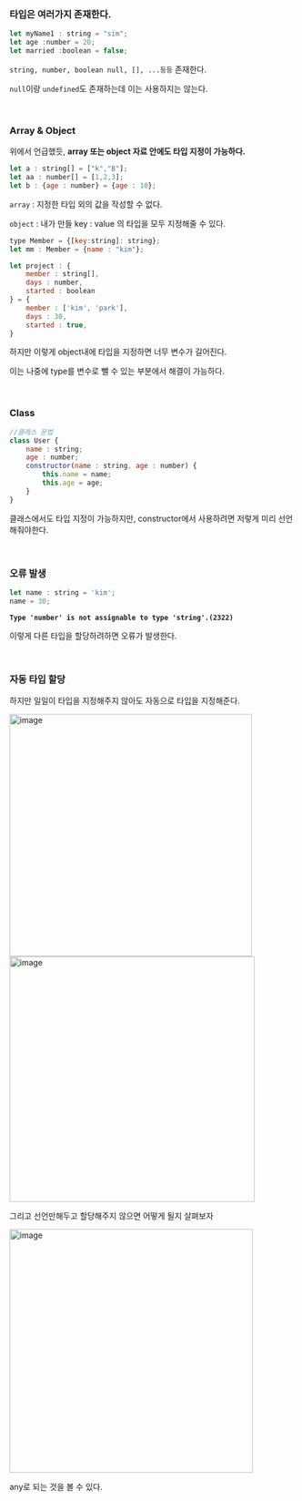 ### 타입은 여러가지 존재한다.

```jsx
let myName1 : string = "sim";
let age :number = 20;
let married :boolean = false;
```

`string, number, boolean null, [], ...등등` 존재한다.

`null`이랑 `undefined`도 존재하는데 이는 사용하지는 않는다.

<br/>

### Array & Object

위에서 언급했듯, **array 또는 object 자료 안에도 타입 지정이 가능하다.**

```jsx
let a : string[] = ["k","B"];
let aa : number[] = [1,2,3];
let b : {age : number} = {age : 10};
```

`array` : 지정한 타입 외의 값을 작성할 수 없다.

`object` : 내가 만들 key : value 의 타입을 모두 지정해줄 수 있다.

```jsx
type Member = {[key:string]: string};
let mm : Member = {name : "kim"};
```

```jsx
let project : {
    member : string[],
    days : number,
    started : boolean
} = {
    member : ['kim', 'park'],
    days : 30,
    started : true,
}

```

하지만 이렇게 object내에 타입을 지정하면 너무 변수가 길어진다.

이는 나중에 type를 변수로 뺄 수 있는 부분에서 해결이 가능하다.

<br/>

### Class

```jsx
//클래스 문법
class User {
    name : string;
    age : number;
    constructor(name : string, age : number) {
        this.name = name;
        this.age = age;
    }
}
```

클래스에서도 타입 지정이 가능하지만, constructor에서 사용하려면 저렇게 미리 선언해줘야한다.

<br/>

### 오류 발생

```jsx
let name : string = 'kim';
name = 30;
```

**`Type 'number' is not assignable to type 'string'.(2322)`**

이렇게 다른 타입을 할당하려하면 오류가 발생한다.

<br/>

### 자동 타입 할당

하지만 일일이 타입을 지정해주지 않아도 자동으로 타입을 지정해준다.

<img width="426" alt="image" src="https://github.com/user-attachments/assets/0df86f61-874e-4335-8afc-d16e4d724e07">
<br/>

<img width="431" alt="image" src="https://github.com/user-attachments/assets/79fddc2e-0a10-40cc-bb47-84941aaa63b6">


그리고 선언만해두고 할당해주지 않으면 어떻게 될지 살펴보자


<img width="428" alt="image" src="https://github.com/user-attachments/assets/0cefd9a8-55ec-4322-81f6-aad99137c3b8">

any로 되는 것을 볼 수 있다.
